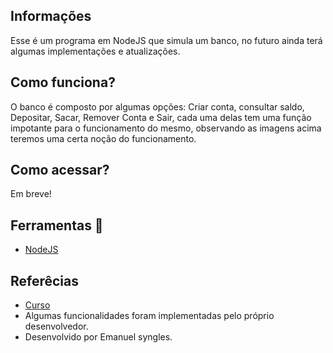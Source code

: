 ## Informações
  Esse é um programa em NodeJS que simula um banco, no futuro ainda terá algumas implementações e atualizações.

 ## Como funciona?
 O banco é composto por algumas opções: Criar conta, consultar saldo, Depositar, Sacar, Remover Conta e Sair, cada uma delas tem uma função impotante para o funcionamento do mesmo,
 observando as imagens acima teremos uma certa noção do funcionamento.

## Como acessar?
Em breve!

 ## Ferramentas 🔧
- [NodeJS](https://nodejs.org/en)
  
 ## Referêcias

 - [Curso](https://www.udemy.com/) 
 - Algumas funcionalidades foram implementadas pelo próprio desenvolvedor.
 - Desenvolvido por Emanuel syngles.


